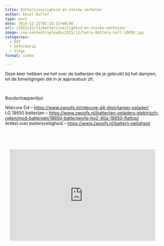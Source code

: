 ```yaml
---
title: Batterijveiligheid en sterke verhalen
author: Emiel Kollof
type: post
date: 2015-12-21T01:25:11+00:00
url: /2015/12/21/batterijveiligheid-en-sterke-verhalen/
image: /wp-content/uploads/2015/12/Tesla-Battery-Cell-18650.jpg
categories:
  - DIY
  - Informatie
  - Vlogs
format: video

---
```

Deze keer hebben we het over de batterijen die je gebruikt bij het dampen, en de beveiligingen die in je appraratuur zit.

&nbsp;

Boodschappenlijst:

Nitecore D4 &#8211; <a href="https://www.zwoofs.nl/nitecore-d4-digicharger-oplader/" target="_blank">https://www.zwoofs.nl/nitecore-d4-digicharger-oplader/<br /> </a>LG 18650 batterijen &#8211; <a href="https://www.zwoofs.nl/batterijen-opladers-elektrisch-roken/mod-batterijen/18650-batterijen/lg-hg2-40a-18650-flattop/" target="_blank">https://www.zwoofs.nl/batterijen-opladers-elektrisch-roken/mod-batterijen/18650-batterijen/lg-hg2-40a-18650-flattop/<br /> </a>Artikel over batterijveiligheid &#8211; <a href="https://www.zwoofs.nl/batterij-veiligheid" target="_blank">https://www.zwoofs.nl/batterij-veiligheid</a>

&nbsp;

&nbsp;

<span class="embed-youtube" style="text-align:center; display: block;"><iframe class='youtube-player' type='text/html' width='474' height='297' src='https://www.youtube.com/embed/pP85Ib8wbIw?version=3&#038;rel=1&#038;fs=1&#038;autohide=2&#038;showsearch=0&#038;showinfo=1&#038;iv_load_policy=1&#038;wmode=transparent' allowfullscreen='true' style='border:0;'></iframe></span>